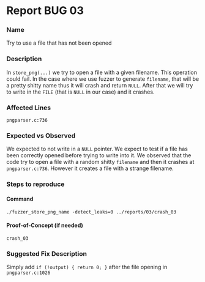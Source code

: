 # Report BUG 03

### Name
Try to use a file that has not been opened

### Description
In `store_png(...)` we try to open a file with a given filename. This operation could fail.
In the case where we use fuzzer to generate `filename`, that will be a pretty shitty name thus it will crash and return `NULL`.
After that we will try to write in the `FILE` (that is `NULL` in our case) and it crashes.

### Affected Lines
`pngparser.c:736`

### Expected vs Observed
We expected to not write in a `NULL` pointer. We expect to test if a file has been correctly opened before trying to write into it.
We observed that the code try to open a file with a random shitty `filename` and then it crashes at `pngparser.c:736`.
However it creates a file with a strange filename.

### Steps to reproduce

#### Command
`./fuzzer_store_png_name -detect_leaks=0 ../reports/03/crash_03`

#### Proof-of-Concept (if needed)
`crash_03`

### Suggested Fix Description
Simply add `if (!output) { return 0; }` after the file opening in `pngparser.c:1026`
